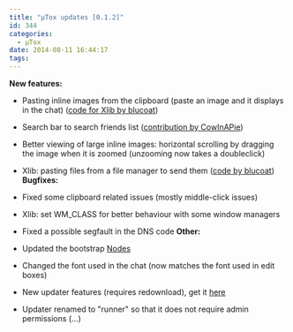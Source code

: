 ```yaml
---
title: "μTox updates [0.1.2]"
id: 344
categories:
  - μTox
date: 2014-08-11 16:44:17
tags:
---
```


**New features:**

*   Pasting inline images from the clipboard (paste an image and it displays in the chat) ([code for Xlib by blucoat](https://github.com/notsecure/uTox/pull/200))
*   Search bar to search friends list ([contribution by CowInAPie](https://github.com/notsecure/uTox/pull/210))
*   Better viewing of large inline images: horizontal scrolling by dragging the image when it is zoomed (unzooming now takes a doubleclick)
*   Xlib: pasting files from a file manager to send them ([code by blucoat](https://github.com/notsecure/uTox/pull/200))
**Bugfixes:**

*   Fixed some clipboard related issues (mostly middle-click issues)
*   Xlib: set WM_CLASS for better behaviour with some window managers
*   Fixed a possible segfault in the DNS code
**Other:**

*   Updated the bootstrap [Nodes](https://wiki.tox.im/Nodes)
*   Changed the font used in the chat (now matches the font used in edit boxes)
*   New updater features (requires redownload), get it [here](https://wiki.tox.im/Binaries)
*   Updater renamed to "runner" so that it does not require admin permissions (...)
